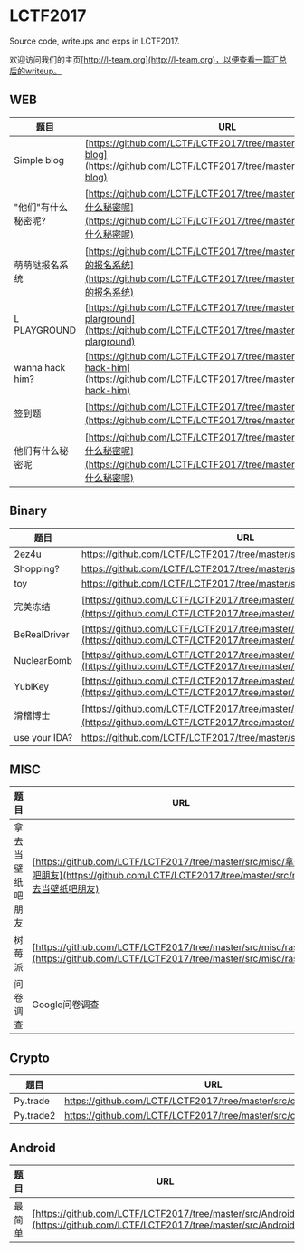# LCTF2017

Source code, writeups and exps in LCTF2017.

欢迎访问我们的主页[http://l-team.org](http://l-team.org)，以便查看一篇汇总后的writeup。

## WEB

| 题目              | URL                                      |
| --------------- | ---------------------------------------- |
| Simple blog     | [https://github.com/LCTF/LCTF2017/tree/master/src/web/simple-blog](https://github.com/LCTF/LCTF2017/tree/master/src/web/simple-blog) |
| "他们"有什么秘密呢?     | [https://github.com/LCTF/LCTF2017/tree/master/src/web/他们有什么秘密呢](https://github.com/LCTF/LCTF2017/tree/master/src/web/他们有什么秘密呢) |
| 萌萌哒报名系统         | [https://github.com/LCTF/LCTF2017/tree/master/src/web/萌萌哒的报名系统](https://github.com/LCTF/LCTF2017/tree/master/src/web/萌萌哒的报名系统) |
| L PLAYGROUND    | [https://github.com/LCTF/LCTF2017/tree/master/src/web/l-plarground](https://github.com/LCTF/LCTF2017/tree/master/src/web/l-plarground) |
| wanna hack him? | [https://github.com/LCTF/LCTF2017/tree/master/src/web/wanna-hack-him](https://github.com/LCTF/LCTF2017/tree/master/src/web/wanna-hack-him) |
| 签到题             | [https://github.com/LCTF/LCTF2017/tree/master/src/web/签到题](https://github.com/LCTF/LCTF2017/tree/master/src/web/签到题) |
| 他们有什么秘密呢        | [https://github.com/LCTF/LCTF2017/tree/master/src/web/他们有什么秘密呢](https://github.com/LCTF/LCTF2017/tree/master/src/web/他们有什么秘密呢) |



## Binary

| 题目            | URL                                      |
| ------------- | ---------------------------------------- |
| 2ez4u         | https://github.com/LCTF/LCTF2017/tree/master/src/pwn/2ez4u |
| Shopping?     | https://github.com/LCTF/LCTF2017/tree/master/src/pwn/shopping |
| toy           | https://github.com/LCTF/LCTF2017/tree/master/src/pwn/toy |
| 完美冻结          | [https://github.com/LCTF/LCTF2017/tree/master/src/pwn/完美冻结](https://github.com/LCTF/LCTF2017/tree/master/src/pwn/完美冻结) |
| BeRealDriver  | [https://github.com/LCTF/LCTF2017/tree/master/src/re/BeRealDriver](https://github.com/LCTF/LCTF2017/tree/master/src/re/BeRealDriver) |
| NuclearBomb   | [https://github.com/LCTF/LCTF2017/tree/master/src/re/NuclearBomb](https://github.com/LCTF/LCTF2017/tree/master/src/re/NuclearBomb) |
| YublKey       | [https://github.com/LCTF/LCTF2017/tree/master/src/re/YublKey](https://github.com/LCTF/LCTF2017/tree/master/src/re/YublKey) |
| 滑稽博士          | [https://github.com/LCTF/LCTF2017/tree/master/src/re/滑稽博士/](https://github.com/LCTF/LCTF2017/tree/master/src/re/滑稽博士) |
| use your IDA? | https://github.com/LCTF/LCTF2017/tree/master/src/re/use%20your%20IDA |



## MISC

| 题目       | URL                                      |
| -------- | ---------------------------------------- |
| 拿去当壁纸吧朋友 | [https://github.com/LCTF/LCTF2017/tree/master/src/misc/拿去当壁纸吧朋友](https://github.com/LCTF/LCTF2017/tree/master/src/misc/拿去当壁纸吧朋友) |
| 树莓派      | [https://github.com/LCTF/LCTF2017/tree/master/src/misc/raspberry](https://github.com/LCTF/LCTF2017/tree/master/src/misc/raspberry) |
| 问卷调查     | Google问卷调查                               |



## Crypto

| 题目        | URL                                      |
| --------- | ---------------------------------------- |
| Py.trade  | https://github.com/LCTF/LCTF2017/tree/master/src/crypto/py.trade1 |
| Py.trade2 | https://github.com/LCTF/LCTF2017/tree/master/src/crypto/py.trade2 |



## Android

| 题目   | URL                                      |
| ---- | ---------------------------------------- |
| 最简单  | [https://github.com/LCTF/LCTF2017/tree/master/src/Android](https://github.com/LCTF/LCTF2017/tree/master/src/Android) |

